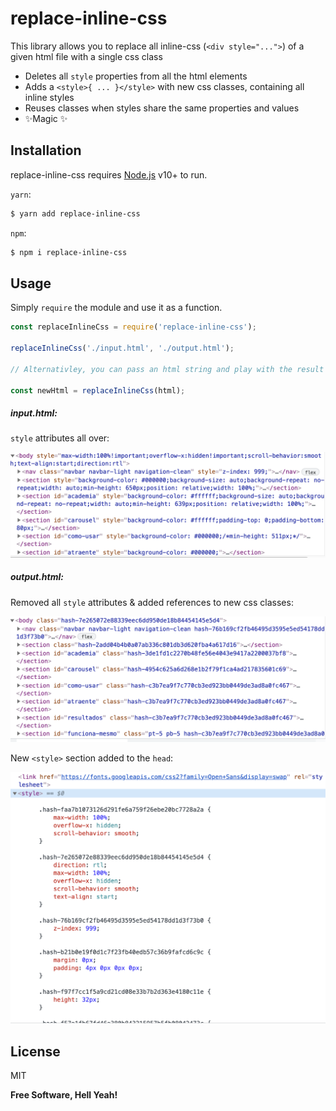 # replace-inline-css


This library allows you to replace all inline-css (`<div style="...">`) of a given html file with a single css class


- Deletes all `style` properties from all the html elements
- Adds a `<style>{ ... }</style>` with new css classes, containing all inline styles
- Reuses classes when styles share the same properties and values
- ✨Magic ✨

## Installation

replace-inline-css requires [Node.js](https://nodejs.org/) v10+ to run.

`yarn`:

```sh
$ yarn add replace-inline-css
```
`npm`:
```sh
$ npm i replace-inline-css
```

## Usage

Simply `require` the module and use it as a function.
```js
const replaceInlineCss = require('replace-inline-css');

replaceInlineCss('./input.html', './output.html');

// Alternativley, you can pass an html string and play with the result

const newHtml = replaceInlineCss(html);
```

##### input.html:
`style` attributes all over:

![Image of input.html](https://raw.githubusercontent.com/SaharAvr/replace-inline-css/assets/before.png)

##### output.html:
Removed all `style` attributes & added references to new css classes:

![Image of output.html](https://raw.githubusercontent.com/SaharAvr/replace-inline-css/assets/after.png)

New `<style>` section added to the `head`:

![Image of output.html](https://raw.githubusercontent.com/SaharAvr/replace-inline-css/assets/style.png)



## License

MIT

**Free Software, Hell Yeah!**
